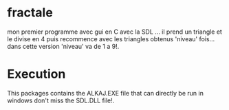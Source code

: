 # fractale
mon premier programme avec gui en C avec la SDL ...
il prend un triangle et le divise en 4 puis recommence avec les triangles obtenus 'niveau' fois...
dans cette version 'niveau' va de 1 a 9!.
# Execution
This packages contains the ALKAJ.EXE file that can directly be run  in windows 
don't miss the SDL.DLL file!.
